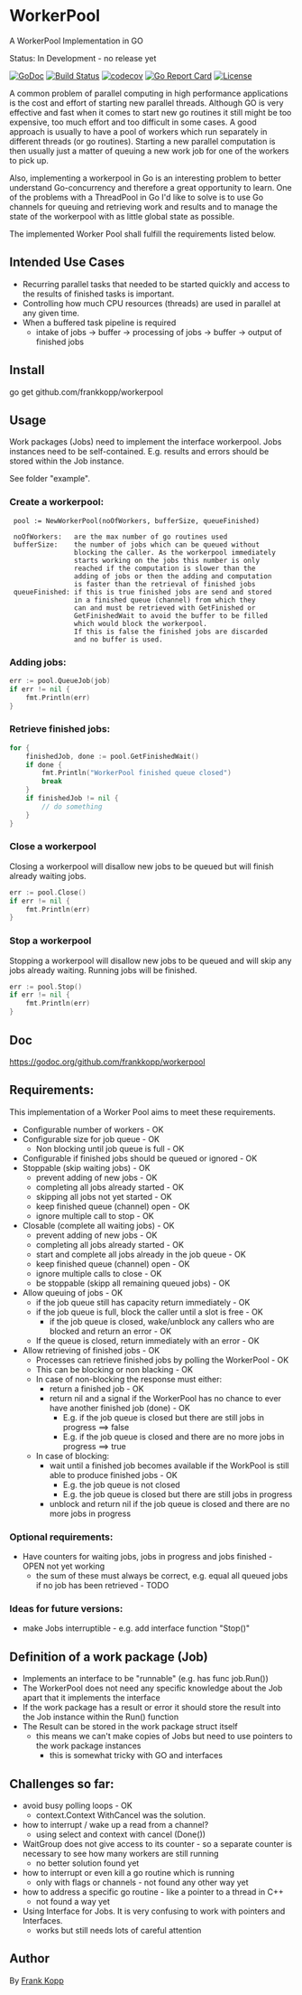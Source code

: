 # WorkerPool
A WorkerPool Implementation in GO

Status: In Development - no release yet

[![GoDoc](https://godoc.org/github.com/frankkopp/workerpool?status.svg)](https://godoc.org/github.com/frankkopp/workerpool)
[![Build Status](https://travis-ci.org/frankkopp/WorkerPool.svg?branch=master)](https://travis-ci.org/frankkopp/WorkerPool)
[![codecov](https://codecov.io/gh/frankkopp/WorkerPool/branch/master/graph/badge.svg)](https://codecov.io/gh/frankkopp/WorkerPool)
[![Go Report Card](https://goreportcard.com/badge/github.com/frankkopp/WorkerPool)](https://goreportcard.com/report/github.com/frankkopp/WorkerPool)
[![License](https://img.shields.io/badge/License-MIT-blue.svg)](https://github.com/frankkopp/WorkerPool/blob/master/LICENSE)

A common problem of parallel computing in high performance applications is the cost and effort of starting new parallel threads.
Although GO is very effective and fast when it comes to start new go routines it still might be too expensive, too much effort 
and too difficult in some cases. A good approach is usually to have a pool of workers which run separately in different threads 
(or go routines). Starting a new parallel computation is then usually just a matter of queuing a new work job for one of the 
workers to pick up. 

Also, implementing a workerpool in Go is an interesting problem to better understand Go-concurrency and therefore a great 
opportunity to learn. One of the problems with a ThreadPool in Go I'd like to solve is to use Go channels for queuing and 
retrieving work and results and to manage the state of the workerpool with as little global state as possible. 

The implemented Worker Pool shall fulfill the requirements listed below.

## Intended Use Cases
* Recurring parallel tasks that needed to be started quickly and access to the results of finished tasks is important.
* Controlling how much CPU resources (threads) are used in parallel at any given time. 
* When a buffered task pipeline is required 
    * intake of jobs -> buffer -> processing of jobs -> buffer -> output of finished jobs

## Install
go get github.com/frankkopp/workerpool

## Usage
Work packages (Jobs) need to implement the interface workerpool. Jobs instances need to be self-contained. E.g.
results and errors should be stored within the Job instance.

See folder "example". 

### Create a workerpool:
```
 pool := NewWorkerPool(noOfWorkers, bufferSize, queueFinished)

 noOfWorkers:   are the max number of go routines used
 bufferSize:    the number of jobs which can be queued without
                blocking the caller. As the workerpool immediately
                starts working on the jobs this number is only
                reached if the computation is slower than the 
                adding of jobs or then the adding and computation 
                is faster than the retrieval of finished jobs
 queueFinished: if this is true finished jobs are send and stored 
                in a finished queue (channel) from which they 
                can and must be retrieved with GetFinished or 
                GetFinishedWait to avoid the buffer to be filled
                which would block the workerpool.
                If this is false the finished jobs are discarded
                and no buffer is used.
```
### Adding jobs:
```go
err := pool.QueueJob(job)
if err != nil {
    fmt.Println(err)
}
```
### Retrieve finished jobs:
```go
for {
    finishedJob, done := pool.GetFinishedWait()
    if done {
        fmt.Println("WorkerPool finished queue closed")
        break
    }
    if finishedJob != nil {
        // do something
    }
}
```
### Close a workerpool 
Closing a workerpool will disallow new jobs to be queued but will finish already waiting jobs. 
```go
err := pool.Close()
if err != nil {
    fmt.Println(err)
}
```
### Stop a workerpool
Stopping a workerpool will disallow new jobs to be queued and will skip any jobs already waiting. 
Running jobs will be finished.  
```go
err := pool.Stop()
if err != nil {
    fmt.Println(err)
}
```
## Doc
https://godoc.org/github.com/frankkopp/workerpool

## Requirements:
This implementation of a Worker Pool aims to meet these requirements.

* Configurable number of workers - OK
* Configurable size for job queue - OK
    * Non blocking until job queue is full - OK
* Configurable if finished jobs should be queued or ignored - OK
* Stoppable (skip waiting jobs) - OK
    * prevent adding of new jobs - OK
    * completing all jobs already started - OK
    * skipping all jobs not yet started - OK
    * keep finished queue (channel) open  - OK
    * ignore multiple call to stop - OK
* Closable (complete all waiting jobs) - OK
    * prevent adding of new jobs - OK
    * completing all jobs already started - OK
    * start and complete all jobs already in the job queue - OK
    * keep finished queue (channel) open - OK
    * ignore multiple calls to close - OK
    * be stoppable (skipp all remaining queued jobs) - OK
* Allow queuing of jobs - OK
    * if the job queue still has capacity return immediately - OK
    * if the job queue is full, block the caller until a slot is free - OK
        * if the job queue is closed, wake/unblock any callers who are blocked and return an error - OK
    * If the queue is closed, return immediately with an error - OK
* Allow retrieving of finished jobs - OK
    * Processes can retrieve finished jobs by polling the WorkerPool - OK
    * This can be blocking or non blacking - OK
    * In case of non-blocking the response must either:
        * return a finished job - OK
        * return nil and a signal if the WorkerPool has no chance to ever have another finished job (done) - OK
            * E.g. if the job queue is closed but there are still jobs in progress ==> false
            * E.g. if the job queue is closed and there are no more jobs in progress ==> true
    * In case of blocking:
        * wait until a finished job becomes available if the WorkPool is still able to produce finished jobs - OK
            * E.g. the job queue is not closed
            * E.g. the job queue is closed but there are still jobs in progress
        * unblock and return nil if the job queue is closed and there are no more jobs in progress

### Optional requirements:
* Have counters for waiting jobs, jobs in progress and jobs finished - OPEN not yet working
    * the sum of these must always be correct, e.g. equal all queued jobs if no job has been retrieved - TODO

### Ideas for future versions:
* make Jobs interruptible - e.g. add interface function "Stop()"  

## Definition of a work package (Job)
* Implements an interface to be "runnable" (e.g. has func job.Run())
* The WorkerPool does not need any specific knowledge about the Job apart that it implements the interface
* If the work package has a result or error it should store the result into the Job instance within the Run() function
* The Result can be stored in the work package struct itself
    * this means we can't make copies of Jobs but need to use pointers to the work package instances
        * this is somewhat tricky with GO and interfaces

## Challenges so far:
* avoid busy polling loops - OK 
    * context.Context WithCancel was the solution.
* how to interrupt / wake up a read from a channel?
    * using select and context with cancel (Done()) 
* WaitGroup does not give access to its counter - so a separate counter is necessary to see how many workers are still running
    * no better solution found yet
* how to interrupt or even kill a go routine which is running
    * only with flags or channels - not found any other way yet
* how to address a specific go routine - like a pointer to a thread in C++
    * not found a way yet 
* Using Interface for Jobs. It is very confusing to work with pointers and Interfaces.
    * works but still needs lots of careful attention  
    
## Author
By [Frank Kopp](https://github.com/frankkopp) 


  
